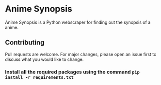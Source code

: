 # Anime Synopsis

Anime Synopsis is a Python webscraper for finding out the synopsis of a anime.

## Contributing
Pull requests are welcome. For major changes, please open an issue first to discuss what you would like to change.

### Install all the required packages using the command `pip install -r requirements.txt`

